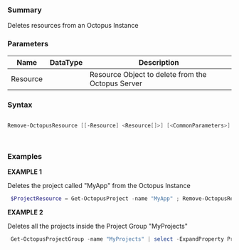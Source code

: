﻿### Summary

Deletes resources from an Octopus Instance
### Parameters
| Name | DataType          | Description |
| ------------- | ----------- | ----------- |
| Resource |  |  Resource Object to delete from the Octopus Server     |

### Syntax
``` powershell

Remove-OctopusResource [[-Resource] <Resource[]>] [<CommonParameters>]




``` 

### Examples 

**EXAMPLE 1**

Deletes the project called "MyApp" from the Octopus Instance

``` powershell 
 $ProjectResource = Get-OctopusProject -name "MyApp" ; Remove-OctopusResource -resource $ProjectResource
``` 

**EXAMPLE 2**

Deletes all the projects inside the Project Group "MyProjects"

``` powershell 
 Get-OctopusProjectGroup -name "MyProjects" | select -ExpandProperty Projects | Remove-OctopusResource
``` 

